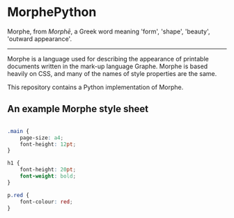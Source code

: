 ﻿# MorphePython

Morphe, from *Morphē*, a Greek word meaning 'form', 'shape', 'beauty', 'outward appearance'.

---

Morphe is a language used for describing the appearance of printable documents written in the mark-up language Graphe. Morphe is based heavily on CSS, and many of the names of style properties are the same.

This repository contains a Python implementation of Morphe.

## An example Morphe style sheet

```css

.main {
    page-size: a4;
    font-height: 12pt;
}

h1 {
    font-height: 20pt;
    font-weight: bold;
}

p.red {
    font-colour: red;
}

```